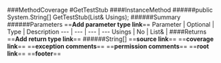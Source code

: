 ###MethodCoverage
#GetTestStub
####InstanceMethod
######public System.String[] GetTestStub(List&<String> Usings);
######Summary
######Parameters
==__Add parameter type link__==
Parameter | Optional | Type | Description
 ---  |  ---  |  ---  |  --- 
Usings | No | List&<String> | 
####Returns
==__Add return type link__==
######String[]
==__source link__==
==__coverage link__==
==__exception comments__==
==__permission comments__==
==__root link__==
==__footer__==
